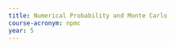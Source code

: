 ```yaml
---
title: Numerical Probability and Monte Carlo
course-acronym: npmc
year: 5
---
```


<!-- Remove this comment and add a summary! -->

<!-- **Main topics**: -->